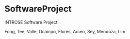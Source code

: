# SoftwareProject
INTROSE Software Project

Fong, Tee, Valle, Ocampo, Flores, Arceo, Sey, Mendoza, Lim
